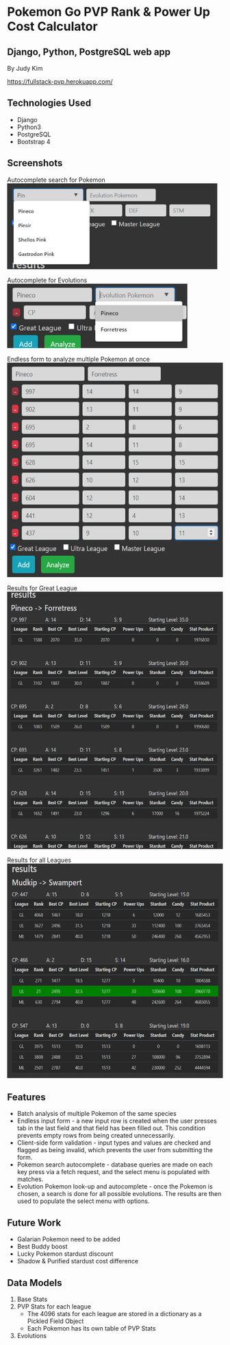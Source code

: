# Pokemon Go PVP Rank & Power Up Cost Calculator 
## Django, Python, PostgreSQL web app
By Judy Kim 

https://fullstack-pvp.herokuapp.com/

## Technologies Used
* Django
* Python3
* PostgreSQL
* Bootstrap 4

## Screenshots

Autocomplete search for Pokemon  
<img src='./images/pogo_autocomplete.png' height='200'> 

Autocomplete for Evolutions  
<img src='./images/pogo_evolution.png' height='150'> 

Endless form to analyze multiple Pokemon at once  
<img src='./images/pogo_input.png' height='500'> 

Results for Great League  
<img src='./images/pogo_results.png' height='600'> 

Results for all Leagues  
<img src='./images/pogo_results_allleagues.png' height='500'> 

## Features
* Batch analysis of multiple Pokemon of the same species
* Endless input form - a new input row is created when the user presses tab in the last field and that field has been filled out. This condition prevents empty rows from being created unnecessarily.
* Client-side form validation - input types and values are checked and flagged as being invalid, which prevents the user from submitting the form.
* Pokemon search autocomplete - database queries are made on each key press via a fetch request, and the select menu is populated with matches.
* Evolution Pokemon look-up and autocomplete - once the Pokemon is chosen, a search is done for all possible evolutions. The results are then used to populate the select menu with options.

## Future Work
* Galarian Pokemon need to be added
* Best Buddy boost
* Lucky Pokemon stardust discount
* Shadow & Purified stardust cost difference

## Data Models
1. Base Stats
2. PVP Stats for each league
    * The 4096 stats for each league are stored in a dictionary as a Pickled Field Object
    * Each Pokemon has its own table of PVP Stats
3. Evolutions


